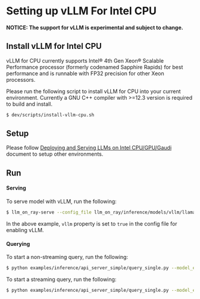 # Setting up vLLM For Intel CPU

__NOTICE: The support for vLLM is experimental and subject to change.__

## Install vLLM for Intel CPU

vLLM for CPU currently supports Intel® 4th Gen Xeon® Scalable Performance processor (formerly codenamed Sapphire Rapids) for best performance and is runnable with FP32 precision for other Xeon processors.

Please run the following script to install vLLM for CPU into your current environment. Currently a GNU C++ compiler with >=12.3 version is required to build and install.

```bash
$ dev/scripts/install-vllm-cpu.sh
```

## Setup

Please follow [Deploying and Serving LLMs on Intel CPU/GPU/Gaudi](serve.md) document to setup other environments.

## Run

#### Serving

To serve model with vLLM, run the following:

```bash
$ llm_on_ray-serve --config_file llm_on_ray/inference/models/vllm/llama-2-7b-chat-hf-vllm.yaml --simple --keep_serve_terminal
```

In the above example, `vllm` property is set to `true` in the config file for enabling vLLM.

#### Querying

To start a non-streaming query, run the following:

```bash
$ python examples/inference/api_server_simple/query_single.py --model_endpoint http://127.0.0.1:8000/llama-2-7b-chat-hf
```

To start a streaming query, run the following:

```bash
$ python examples/inference/api_server_simple/query_single.py --model_endpoint http://127.0.0.1:8000/llama-2-7b-chat-hf --streaming_response
```